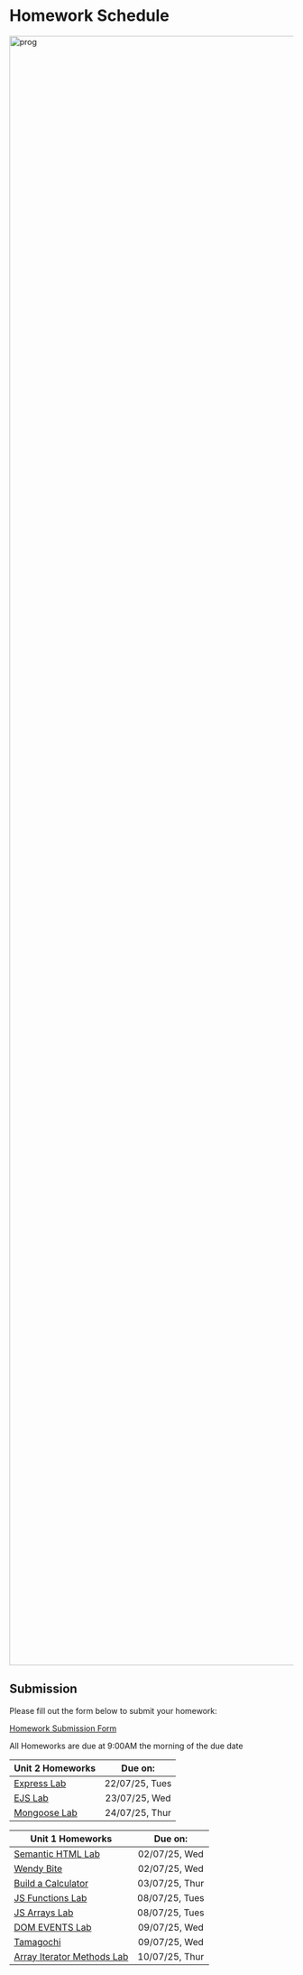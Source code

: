 # Homework Schedule

<img width="5824" height="2887" alt="prog" src="https://github.com/user-attachments/assets/164fce54-c8d7-4801-8755-8d1ab2d00b80" />

## Submission
Please fill out the form below to submit your homework:

[Homework Submission Form](https://forms.gle/mhoucXJdQRj1FyFW7)

All Homeworks are due at 9:00AM the morning of the due date

| Unit 2 Homeworks                                                                                                                                 | Due on:          | 
| -------------------------------------------------------------------------------------------------------------------------------------------------| :--------------: | 
| [Express Lab](https://github.com/GA-SEB-8/Unit02-Week01-Day01-Intro-To-Node-And-Express/tree/main/express-lab)                                   |  22/07/25, Tues  |
| [EJS Lab](https://github.com/GA-SEB-8/Unit02-Week01-Day02-Intro-To-EJS/tree/main/ejs-lab)                                                        |  23/07/25, Wed   |
| [Mongoose Lab](https://github.com/GA-SEB-8/Unit02-Week01-Day03-Asynchronous-Programming/tree/main/mongoose-lab)                                  |  24/07/25, Thur  |



| Unit 1 Homeworks                                                                                                                                 | Due on:          | 
| -------------------------------------------------------------------------------------------------------------------------------------------------| :--------------: | 
| [Semantic HTML Lab](https://github.com/GA-SEB-8/Week01-Day01/tree/main/SemanticHTML-Lab)                                                         |  02/07/25, Wed   | 
| [Wendy Bite](https://github.com/GA-SEB-8/Week01-Day02/blob/main/wendy-bite/readme.md)                                                            |  02/07/25, Wed   | 
| [Build a Calculator](https://github.com/GA-SEB-8/Week01-Day04/blob/main/CalculatorLab.md)                                                        |  03/07/25, Thur  |
| [JS Functions Lab](https://github.com/GA-SEB-8/Week01-Day04/tree/main/intro-to-javascript-functions-lab)                                         |  08/07/25, Tues  |
| [JS Arrays Lab](https://github.com/GA-SEB-8/Week01-Day04/blob/main/intro-to-javascript-arrays-lab/exercise/README.md)                            |  08/07/25, Tues  |
| [DOM EVENTS Lab](https://github.com/GA-SEB-8/Week01-Day05/tree/main/dom-events-lab)                                                              |  09/07/25, Wed   |
| [Tamagochi](https://github.com/GA-SEB-8/Week01-Day05/tree/main/javascript-browser-game-tamagotchi-lab)                                           |  09/07/25, Wed   |
| [Array Iterator Methods Lab](https://github.com/GA-SEB-8/Week02-Day01/blob/main/javascript-array-iterator-methods-lab/exercise/README.md)        |  10/07/25, Thur  |



